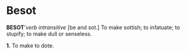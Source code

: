 # Besot

**BESOT**'_verb intransitive_ \[be and sot.\] To make sottish; to infatuate; to stupify; to make dull or senseless.

**1.** To make to dote.